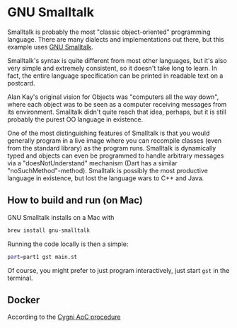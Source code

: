 # GNU Smalltalk
Smalltalk is probably the most "classic object-oriented" programming language. There are many
dialects and implementations out there, but this example uses 
[GNU Smalltalk](https://www.gnu.org/software/smalltalk/).

Smalltalk's syntax is quite different from most other languages, but it's also very simple
and extremely consistent, so it doesn't take long to learn. In fact, the entire language
specification can be printed in readable text on a postcard.

Alan Kay's original vision for Objects was "computers all the way down", where each object was to be seen as a computer receiving messages from its environment. Smalltalk didn't quite reach that idea, perhaps, but it is still probably the purest OO language in existence.

One of the most distinguishing features of Smalltalk is that you would generally program in a live image where you can recompile classes (even from the standard library) as the program runs. Smalltalk is dynamically typed and objects can even be programmed to handle arbitrary messages via a "doesNotUnderstand" mechanism (Dart has a similar "noSuchMethod"-method). Smalltalk is possibly the most productive language in existence, but lost the language wars to C++ and Java.

## How to build and run (on Mac)
GNU Smalltalk installs on a Mac with 

```bash 
brew install gnu-smalltalk
```

Running the code locally is then a simple:
```bash
part=part1 gst main.st
```

Of course, you might prefer to just program interactively, just start `gst` in the terminal.

## Docker
According to the [Cygni AoC procedure](https://github.com/cygni/aoc_example)

